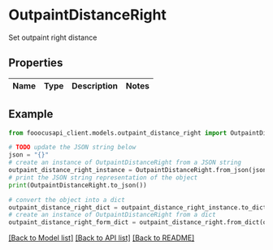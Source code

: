 # OutpaintDistanceRight

Set outpaint right distance

## Properties

Name | Type | Description | Notes
------------ | ------------- | ------------- | -------------

## Example

```python
from fooocusapi_client.models.outpaint_distance_right import OutpaintDistanceRight

# TODO update the JSON string below
json = "{}"
# create an instance of OutpaintDistanceRight from a JSON string
outpaint_distance_right_instance = OutpaintDistanceRight.from_json(json)
# print the JSON string representation of the object
print(OutpaintDistanceRight.to_json())

# convert the object into a dict
outpaint_distance_right_dict = outpaint_distance_right_instance.to_dict()
# create an instance of OutpaintDistanceRight from a dict
outpaint_distance_right_form_dict = outpaint_distance_right.from_dict(outpaint_distance_right_dict)
```
[[Back to Model list]](../README.md#documentation-for-models) [[Back to API list]](../README.md#documentation-for-api-endpoints) [[Back to README]](../README.md)



